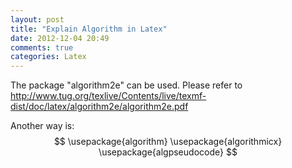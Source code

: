 ```yaml
---
layout: post
title: "Explain Algorithm in Latex"
date: 2012-12-04 20:49
comments: true
categories: Latex 
---
```

The package "algorithm2e" can be used. Please refer to http://www.tug.org/texlive/Contents/live/texmf-dist/doc/latex/algorithm2e/algorithm2e.pdf

Another way is:
$$
\usepackage{algorithm}
\usepackage{algorithmicx}
\usepackage{algpseudocode}
$$

